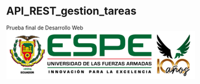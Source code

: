 # API_REST_gestion_tareas
Prueba final de Desarrollo Web
![Logo de la ESPE](img/ESPE_encabezado.png)
